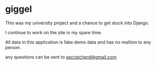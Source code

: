 # giggel

This was my university project and a chance to get stuck into Django.

I continue to work on the site in my spare time.

All data in this application is fake demo data and has no realtion to any person.

any questions can be sent to ascratcherd@gmail.com
